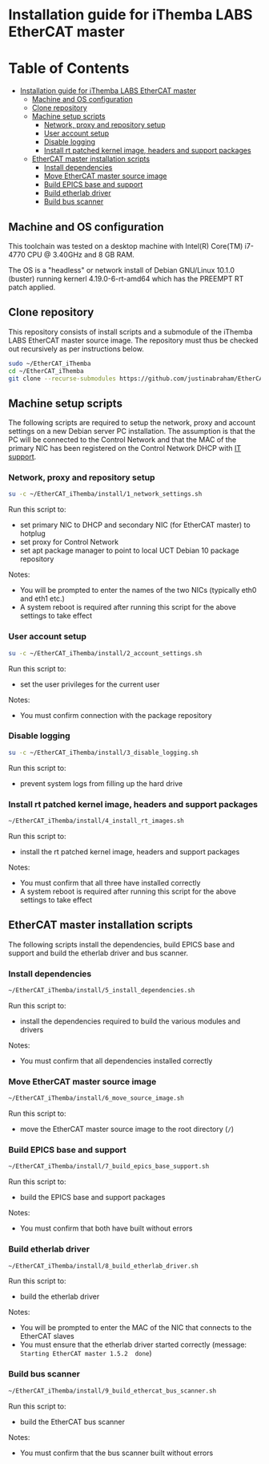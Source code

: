# Installation guide for iThemba LABS EtherCAT master

Table of Contents
=================

   * [Installation guide for iThemba LABS EtherCAT master](#installation-guide-for-ithemba-labs-ethercat-master)
      * [Machine and OS configuration](#machine-and-os-configuration)
      * [Clone repository](#clone-repository)
      * [Machine setup scripts](#machine-setup-scripts)
         * [Network, proxy and repository setup](#network-proxy-and-repository-setup)
         * [User account setup](#user-account-setup)
         * [Disable logging](#disable-logging)
         * [Install rt patched kernel image, headers and support packages](#install-rt-patched-kernel-image-headers-and-support-packages)
      * [EtherCAT master installation scripts](#ethercat-master-installation-scripts)
         * [Install dependencies](#install-dependencies)
         * [Move EtherCAT master source image](#move-ethercat-master-source-image)
         * [Build EPICS base and support](#build-epics-base-and-support)
         * [Build etherlab driver](#build-etherlab-driver)
         * [Build bus scanner](#build-bus-scanner)

## Machine and OS configuration

This toolchain was tested on a desktop machine with Intel(R) Core(TM) i7-4770 CPU @ 3.40GHz and 8 GB RAM.

The OS is a "headless" or network install of Debian GNU/Linux 10.1.0 (buster) running kernerl 4.19.0-6-rt-amd64 which has the PREEMPT RT patch applied.

## Clone repository

This repository consists of install scripts and a submodule of the iThemba LABS EtherCAT master source image. The repository must thus be checked out recursively as per instructions below.

```bash
sudo ~/EtherCAT_iThemba
cd ~/EtherCAT_iThemba
git clone --recurse-submodules https://github.com/justinabraham/EtherCAT_iThemba.git .
```

## Machine setup scripts

The following scripts are required to setup the network, proxy and account settings on a new Debian server PC installation. The assumption is that the PC will be connected to the Control Network and that the MAC of the primary NIC has been registered on the Control Network DHCP with [IT support](mailto:itsupport@tlabs.ac.za).

### Network, proxy and repository setup

```bash
su -c ~/EtherCAT_iThemba/install/1_network_settings.sh
```

Run this script to:
  - set primary NIC to DHCP and secondary NIC (for EtherCAT master) to hotplug
  - set proxy for Control Network
  - set apt package manager to point to local UCT Debian 10 package repository

Notes:
  - You will be prompted to enter the names of the two NICs (typically eth0 and eth1 etc.)
  - A system reboot is required after running this script for the above settings to take effect

### User account setup

```bash
su -c ~/EtherCAT_iThemba/install/2_account_settings.sh
```

Run this script to:
  - set the user privileges for the current user

Notes:
  - You must confirm connection with the package repository

### Disable logging

```bash
su -c ~/EtherCAT_iThemba/install/3_disable_logging.sh
```

Run this script to:
  - prevent system logs from filling up the hard drive
  
### Install rt patched kernel image, headers and support packages

```bash
~/EtherCAT_iThemba/install/4_install_rt_images.sh
```

Run this script to:
  - install the rt patched kernel image, headers and support packages

Notes:
  - You must confirm that all three have installed correctly
  - A system reboot is required after running this script for the above settings to take effect

## EtherCAT master installation scripts

The following scripts install the dependencies, build EPICS base and support and build the etherlab driver and bus scanner.

### Install dependencies

```bash
~/EtherCAT_iThemba/install/5_install_dependencies.sh
```

Run this script to:
  - install the dependencies required to build the various modules and drivers

Notes:
  - You must confirm that all dependencies installed correctly

### Move EtherCAT master source image

```bash
~/EtherCAT_iThemba/install/6_move_source_image.sh
```

Run this script to:
  - move the EtherCAT master source image to the root directory (`/`)

### Build EPICS base and support

```bash
~/EtherCAT_iThemba/install/7_build_epics_base_support.sh
```

Run this script to:
  - build the EPICS base and support packages

Notes:
  - You must confirm that both have built without errors

### Build etherlab driver

```bash
~/EtherCAT_iThemba/install/8_build_etherlab_driver.sh
```

Run this script to:
  - build the etherlab driver

Notes:
  - You will be prompted to enter the MAC of the NIC that connects to the EtherCAT slaves
  - You must ensure that the etherlab driver started correctly (message: `Starting EtherCAT master 1.5.2  done`)

### Build bus scanner

```bash
~/EtherCAT_iThemba/install/9_build_ethercat_bus_scanner.sh
```

Run this script to:
  - build the EtherCAT bus scanner

Notes:
  - You must confirm that the bus scanner built without errors




